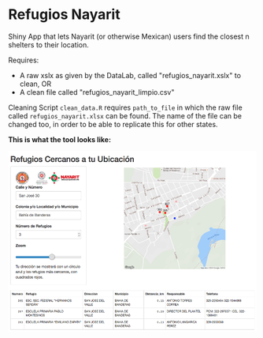 # Refugios Nayarit
Shiny App that lets Nayarit (or otherwise Mexican) users find the closest n shelters to their location.

Requires:
* A raw xslx as given by the DataLab, called "refugios_nayarit.xslx" to clean, OR
* A clean file called "refugios_nayarit_limpio.csv" 

Cleaning Script `clean_data.R` requires `path_to_file` in which the raw file called `refugios_nayarit.xlsx` can be found. The name of the file can be changed too, in order to be able to replicate this for other states.

**This is what the tool looks like:**

![ ](www/refugios_nayarit.png?raw=true "Example of the Tool")
